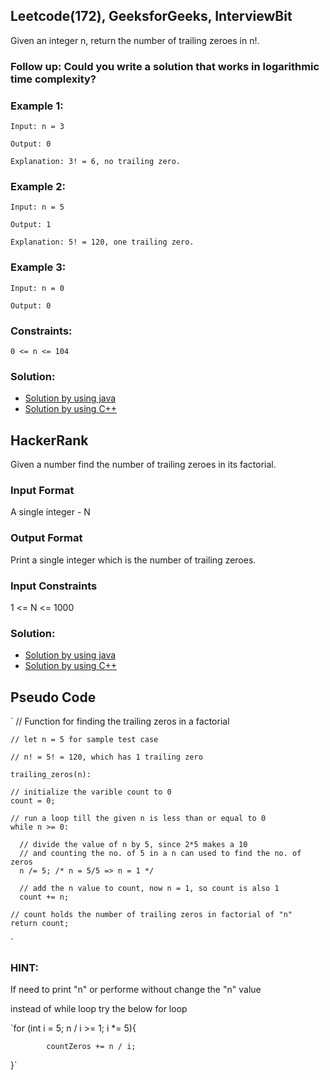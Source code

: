 ## Leetcode(172), GeeksforGeeks, InterviewBit

Given an integer n, return the number of trailing zeroes in n!.

### Follow up: Could you write a solution that works in logarithmic time complexity?
 
### Example 1:

`Input: n = 3`

`Output: 0`

`Explanation: 3! = 6, no trailing zero.`

### Example 2:

`Input: n = 5`

`Output: 1`

`Explanation: 5! = 120, one trailing zero.`

### Example 3:

`Input: n = 0`

`Output: 0` 

### Constraints:

`0 <= n <= 104`

### Solution:

- [Solution by using java](https://github.com/Ajay2521/Competitive-Programming/blob/main/Integer/Trailing%20Zeros%20in%20a%20Factorial/Factorial%20Trailing%20Zeros.java)
- [Solution by using C++](https://github.com/Ajay2521/Competitive-Programming/blob/main/Integer/Trailing%20Zeros%20in%20a%20Factorial/Factorial%20Trailing%20Zeros.c++)

## HackerRank

Given a number find the number of trailing zeroes in its factorial.

### Input Format

A single integer - N

### Output Format

Print a single integer which is the number of trailing zeroes.

### Input Constraints

1 <= N <= 1000

### Solution:

- [Solution by using java](https://github.com/Ajay2521/Competitive-Programming/blob/main/Integer/Trailing%20Zeros%20in%20a%20Factorial/Trailing%20Zeros%20in%20Factorial.java)
- [Solution by using C++](https://github.com/Ajay2521/Competitive-Programming/blob/main/Integer/Trailing%20Zeros%20in%20a%20Factorial/Trailing%20Zeros%20in%20Factorial.cpp)

## Pseudo Code

`
    // Function for finding the trailing zeros in a factorial
 
    // let n = 5 for sample test case
 
    // n! = 5! = 120, which has 1 trailing zero

    trailing_zeros(n):
  
    // initialize the varible count to 0
    count = 0;
  
    // run a loop till the given n is less than or equal to 0
    while n >= 0:
    
      // divide the value of n by 5, since 2*5 makes a 10 
      // and counting the no. of 5 in a n can used to find the no. of zeros 
      n /= 5; /* n = 5/5 => n = 1 */
    
      // add the n value to count, now n = 1, so count is also 1
      count += n;
  
    // count holds the number of trailing zeros in factorial of "n"  
    return count;

`

### HINT:

If need to print "n" or performe without change the "n" value

instead of while loop try the below for loop

`for (int i = 5; n / i >= 1; i *= 5){
            
            countZeros += n / i;

}`
